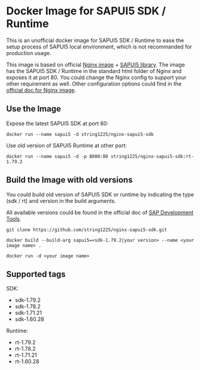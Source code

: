 # Docker Image for SAPUI5 SDK / Runtime

This is an unofficial docker image for SAPUI5 SDK / Runtime to ease the setup process of SAPUI5 local environment, which is not recommanded for production usage.

This image is based on official [Nginx image](https://hub.docker.com/_/nginx/) + [SAPUI5 library](https://tools.hana.ondemand.com/#sapui5). The image has the SAPUI5 SDK / Runtime in the standard html folder of Nginx and exposes it at port 80. You could change the Nginx config to support your other requirement as well. Other configuration options could find in the [official doc for Nginx image](https://hub.docker.com/_/nginx/).

## Use the Image

Expose the latest SAPUI5 SDK at port 80:
```
docker run --name sapui5 -d string1225/nginx-sapui5-sdk
```

Use old version of SAPUI5 Runtime at other port:
```
docker run --name sapui5 -d -p 8080:80 string1225/nginx-sapui5-sdk:rt-1.79.2
```

## Build the Image with old versions

You could build old version of SAPUI5 SDK or runtime by indicating the type (sdk / rt) and version in the build arguments.

All available versions could be found in the official doc of [SAP Development Tools](https://tools.hana.ondemand.com/#sapui5).

```
git clone https://github.com/string1225/nginx-sapui5-sdk.git

docker build --build-arg sapui5=<sdk-1.79.2|your version> --name <your image name> .

docker run -d <your image name>
```

## Supported tags
SDK:
- sdk-1.79.2
- sdk-1.78.2
- sdk-1.71.21
- sdk-1.60.28

Runtime:
- rt-1.79.2
- rt-1.78.2
- rt-1.71.21
- rt-1.60.28